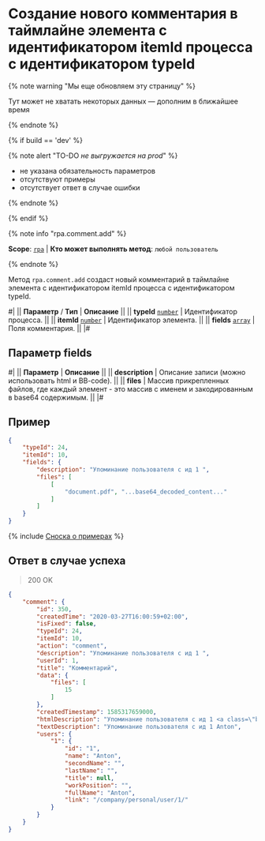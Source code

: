 # Создание нового комментария в таймлайне элемента с идентификатором itemId процесса с идентификатором typeId

{% note warning "Мы еще обновляем эту страницу" %}

Тут может не хватать некоторых данных — дополним в ближайшее время

{% endnote %}

{% if build == 'dev' %}

{% note alert "TO-DO _не выгружается на prod_" %}

- не указана обязательность параметров
- отсутствуют примеры
- отсутствует ответ в случае ошибки

{% endnote %}

{% endif %}


{% note info "rpa.comment.add" %}

**Scope**: [`rpa`](../../../scopes/permissions.md) | **Кто может выполнять метод**: `любой пользователь`

{% endnote %}

Метод `rpa.comment.add` создаст новый комментарий в таймлайне элемента с идентификатором itemId процесса с идентификатором typeId.

#|
|| **Параметр** / **Тип** | **Описание** ||
|| **typeId** 
[`number`](../../../data-types.md) | Идентификатор процесса. ||
|| **itemId** 
[`number`](../../../data-types.md) | Идентификатор элемента. ||
|| **fields** 
[`array`](../../../data-types.md) | Поля комментария. ||
|#

## Параметр fields

#|
|| **Параметр** | **Описание** ||
|| **description** | Описание записи (можно использовать html и BB-code). ||
|| **files** | Массив прикрепленных файлов, где каждый элемент - это массив с именем и закодированным в base64 содержимым. ||
|#

## Пример

```json
{
    "typeId": 24,
    "itemId": 10,
    "fields": {
        "description": "Упоминание пользователя с ид 1 ",
        "files": [
            [
                "document.pdf", "...base64_decoded_content..."
            ]
        ]    
    }
}
```

{% include [Сноска о примерах](../../../../_includes/examples.md) %}

## Ответ в случае успеха

> 200 OK

```json
{
    "comment": {
        "id": 350,
        "createdTime": "2020-03-27T16:00:59+02:00",
        "isFixed": false,
        "typeId": 24,
        "itemId": 10,
        "action": "comment",
        "description": "Упоминание пользователя с ид 1 ",
        "userId": 1,
        "title": "Комментарий",
        "data": {
            "files": [
                15
            ]
        },
        "createdTimestamp": 1585317659000,
        "htmlDescription": "Упоминание пользователя с ид 1 <a class=\"blog-p-user-name\" id=\"bp_K6r6vvp7\" href=\"/company/personal/user/1/\" bx-tooltip-user-id=\"1\">Anton Gorbylev</a> ",
        "textDescription": "Упоминание пользователя с ид 1 Anton",
        "users": {
            "1": {
                "id": "1",
                "name": "Anton",
                "secondName": "",
                "lastName": "",
                "title": null,
                "workPosition": "",
                "fullName": "Anton",
                "link": "/company/personal/user/1/"
            }
        }
    }
}
```